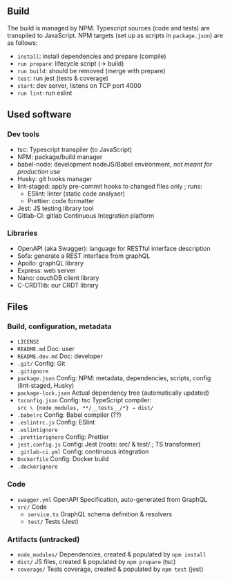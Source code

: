 ## Build

The build is managed by NPM.
Typescript sources (code and tests) are transpiled to JavaScript.
NPM targets (set up as scripts in `package.json`) are as follows:

- `install`: install dependencies and prepare (compile)
- `run prepare`: lifecycle script (→ build)
- `run build`: should be removed (merge with prepare)
- `test`: run jest (tests & coverage)
- `start`: dev server, listens on TCP port 4000
- `run lint`: run eslint

## Used software

### Dev tools

- tsc: Typescript transpiler (to JavaScript)
- NPM: package/build manager
- babel-node: development nodeJS/Babel environment,
  _not meant for production use_
- Husky: git hooks manager
- lint-staged: apply pre-commit hooks to changed files only ; runs:
  - ESlint: linter (static code analyser)
  - Prettier: code formatter
- Jest: JS testing library tool
- Gitlab-CI: gitlab Continuous Integration platform

### Libraries

- OpenAPI (aka Swagger): language for RESTful interface description
- Sofa: generate a REST interface from graphQL
- Apollo: graphQL library
- Express: web server
- Nano: couchDB client library
- C-CRDTlib: our CRDT library

## Files

### Build, configuration, metadata

- `LICENSE`
- `README.md` Doc: user
- `README.dev.md` Doc: developer
- `.git/` Config: Git
- `.gitignore`
- `package.json` Config: NPM: metadata, dependencies, scripts,
  config (lint-staged, Husky)
- `package-lock.json` Actual dependency tree (automatically updated)
- `tsconfig.json` Config: tsc TypeScript compiler:  
   `src \ {node_modules, **/__tests__/*} → dist/`
- `.babelrc` Config: Babel compiler (??)
- `.eslintrc.js` Config: ESlint
- `.eslintignore`
- `.prettierignore` Config: Prettier
- `jest.config.js` Config: Jest (roots: src/ & test/ ; TS transformer)
- `.gitlab-ci.yml` Config: continuous integration
- `Dockerfile` Config: Docker build
- `.dockerignore`

### Code

- `swagger.yml` OpenAPI Specification, auto-generated from GraphQL
- `src/` Code
  - `service.ts` GraphQL schema definition & resolvers
  - `test/` Tests (Jest)

### Artifacts (untracked)

- `node_modules/` Dependencies,
  created & populated by `npm install`
- `dist/` JS files,
  created & populated by `npm prepare` (tsc)
- `coverage/` Tests coverage,
  created & populated by `npm test` (jest)
